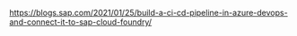
https://blogs.sap.com/2021/01/25/build-a-ci-cd-pipeline-in-azure-devops-and-connect-it-to-sap-cloud-foundry/




